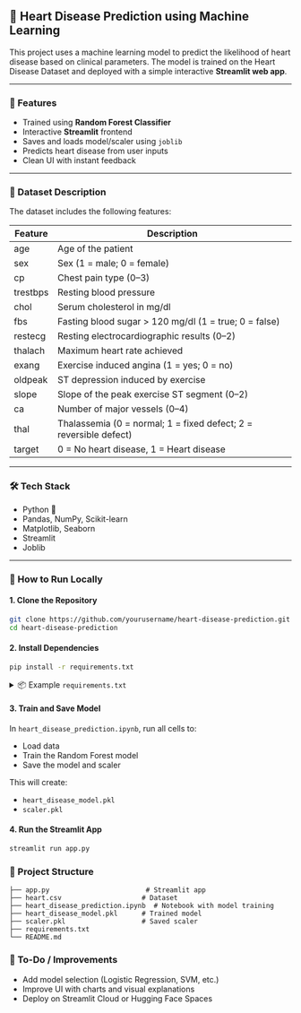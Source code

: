 ## 💓 Heart Disease Prediction using Machine Learning

This project uses a machine learning model to predict the likelihood of heart disease based on clinical parameters. The model is trained on the Heart Disease Dataset and deployed with a simple interactive **Streamlit web app**.

---

### 🚀 Features

- Trained using **Random Forest Classifier**
- Interactive **Streamlit** frontend
- Saves and loads model/scaler using `joblib`
- Predicts heart disease from user inputs
- Clean UI with instant feedback

---

### 🧠 Dataset Description

The dataset includes the following features:

| Feature     | Description                                      |
|-------------|--------------------------------------------------|
| age         | Age of the patient                               |
| sex         | Sex (1 = male; 0 = female)                       |
| cp          | Chest pain type (0–3)                            |
| trestbps    | Resting blood pressure                           |
| chol        | Serum cholesterol in mg/dl                       |
| fbs         | Fasting blood sugar > 120 mg/dl (1 = true; 0 = false) |
| restecg     | Resting electrocardiographic results (0–2)       |
| thalach     | Maximum heart rate achieved                      |
| exang       | Exercise induced angina (1 = yes; 0 = no)        |
| oldpeak     | ST depression induced by exercise                |
| slope       | Slope of the peak exercise ST segment (0–2)      |
| ca          | Number of major vessels (0–4)                    |
| thal        | Thalassemia (0 = normal; 1 = fixed defect; 2 = reversible defect) |
| target      | 0 = No heart disease, 1 = Heart disease          |

---

### 🛠️ Tech Stack

- Python 🐍
- Pandas, NumPy, Scikit-learn
- Matplotlib, Seaborn
- Streamlit
- Joblib

---

### 🧪 How to Run Locally

#### 1. Clone the Repository

```bash
git clone https://github.com/yourusername/heart-disease-prediction.git
cd heart-disease-prediction
```

#### 2. Install Dependencies

```bash
pip install -r requirements.txt
```

<details>
<summary>📦 Example <code>requirements.txt</code></summary>

```
streamlit
scikit-learn
pandas
numpy
matplotlib
seaborn
joblib
```

</details>

#### 3. Train and Save Model

In `heart_disease_prediction.ipynb`, run all cells to:
- Load data
- Train the Random Forest model
- Save the model and scaler

This will create:
- `heart_disease_model.pkl`
- `scaler.pkl`

#### 4. Run the Streamlit App

```bash
streamlit run app.py
```

### 📁 Project Structure

```
├── app.py                        # Streamlit app
├── heart.csv                    # Dataset
├── heart_disease_prediction.ipynb  # Notebook with model training
├── heart_disease_model.pkl      # Trained model
├── scaler.pkl                   # Saved scaler
├── requirements.txt
└── README.md
```

### 📌 To-Do / Improvements

- Add model selection (Logistic Regression, SVM, etc.)
- Improve UI with charts and visual explanations
- Deploy on Streamlit Cloud or Hugging Face Spaces